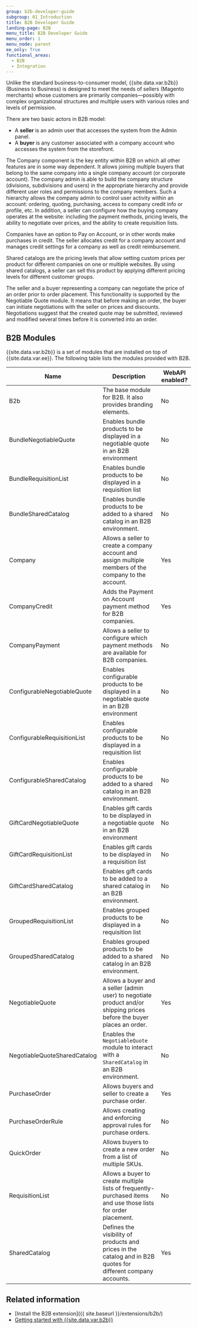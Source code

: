 ```yaml
---
group: b2b-developer-guide
subgroup: 01_Introduction
title: B2B Developer Guide
landing-page: B2B
menu_title: B2B Developer Guide
menu_order: 1
menu_node: parent
ee_only: True
functional_areas:
  - B2B
  - Integration
---
```


Unlike the standard business-to-consumer model, {{site.data.var.b2b}} (Business to Business) is designed to meet the needs of sellers (Magento merchants) whose customers are primarily companies—possibly with complex organizational structures and multiple users with various roles and levels of permission.

There are two basic actors in B2B model:

*  A **seller** is an admin user that accesses the system from the Admin panel.
*  A **buyer** is any customer associated with a company account who accesses the system from the storefront.

The Company component is the key entity within B2B on which all other features are in some way dependent. It allows joining multiple buyers that belong to the same company into a single company account (or corporate account). The company admin is able to build the company structure (divisions, subdivisions and users) in the appropriate hierarchy and provide different user roles and permissions to the company members. Such a hierarchy allows the company admin to control user activity within an account: ordering, quoting, purchasing, access to company credit info or profile, etc. In addition, a seller can configure how the buying company operates at the website: including the payment methods, pricing levels, the ability to negotiate over prices, and the ability to create requisition lists.

Companies have an option to Pay on Account, or in other words make purchases in credit. The seller allocates credit for a company account and manages credit settings for a company as well as credit reimbursement.

Shared catalogs are the pricing levels that allow setting custom prices per product for different companies on one or multiple websites. By using shared catalogs, a seller can sell this product by applying different pricing levels for different customer groups.

The seller and a buyer representing a company can negotiate the price of an order prior to order placement. This functionality is supported by the Negotiable Quote module. It means that before making an order, the buyer can initiate negotiations with the seller on prices and discounts. Negotiations suggest that the created quote may be submitted, reviewed and modified several times before it is converted into an order.

## B2B Modules

{{site.data.var.b2b}} is a set of modules that are installed on top of {{site.data.var.ee}}. The following table lists the modules provided with B2B.

Name | Description | WebAPI enabled?
--- | --- | ---
B2b | The base module for B2B. It also provides branding elements. | No
BundleNegotiableQuote | Enables bundle products to be displayed in a negotiable quote in an B2B environment | No
BundleRequisitionList | Enables bundle products to be displayed in a requisition list | No
BundleSharedCatalog | Enables bundle products to be added to a shared catalog in an B2B environment. | No
Company | Allows a seller to create a company account and assign multiple members of the company to the account. | Yes
CompanyCredit | Adds the Payment on Account payment method for B2B companies. | Yes
CompanyPayment | Allows a seller to configure which payment methods are available for B2B companies. | No
ConfigurableNegotiableQuote | Enables configurable products to be displayed in a negotiable quote in an B2B environment | No
ConfigurableRequisitionList | Enables configurable products to be displayed in a requisition list | No
ConfigurableSharedCatalog |Enables configurable products to be added to a shared catalog in an B2B environment. | No
GiftCardNegotiableQuote | Enables gift cards to be displayed in a negotiable quote in an B2B environment | No
GiftCardRequisitionList | Enables gift cards to be displayed in a requisition list | No
GiftCardSharedCatalog | Enables gift cards to be added to a shared catalog in an B2B environment. | No
GroupedRequisitionList | Enables grouped products to be displayed in a requisition list | No
GroupedSharedCatalog | Enables grouped products to be added to a shared catalog in an B2B environment. | No
NegotiableQuote | Allows a buyer and a seller (admin user) to negotiate product and/or shipping prices before the buyer places an order. | Yes
NegotiableQuoteSharedCatalog | Enables the `NegotiableQuote` module to interact with a `SharedCatalog` in an B2B environment. | No
PurchaseOrder | Allows buyers and seller to create a purchase order. | Yes
PurchaseOrderRule | Allows creating and enforcing approval rules for purchase orders. | No
QuickOrder | Allows buyers to create a new order from a list of multiple SKUs. | No
RequisitionList | Allows a buyer to create multiple lists of frequently-purchased items and use those lists for order placement. | No
SharedCatalog | Defines the visibility of products and prices in the catalog and in B2B quotes for different company accounts. | Yes

## Related information

*  [Install the B2B extension]({{ site.baseurl }}/extensions/b2b/)
*  [Getting started with {{site.data.var.b2b}}](http://docs.magento.com/m2/b2b/user_guide/getting-started.html)
